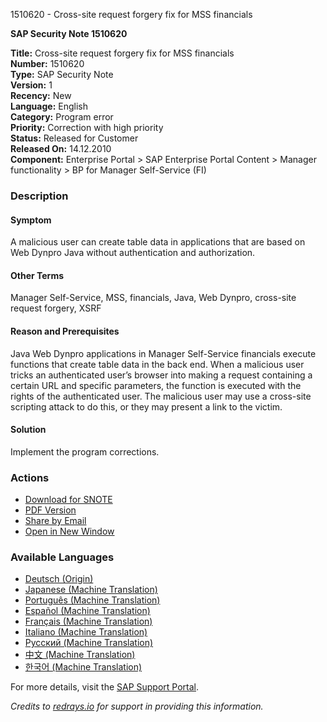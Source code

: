 1510620 - Cross-site request forgery fix for MSS financials

**SAP Security Note 1510620**

**Title:** Cross-site request forgery fix for MSS financials  
**Number:** 1510620  
**Type:** SAP Security Note  
**Version:** 1  
**Recency:** New  
**Language:** English  
**Category:** Program error  
**Priority:** Correction with high priority  
**Status:** Released for Customer  
**Released On:** 14.12.2010  
**Component:** Enterprise Portal > SAP Enterprise Portal Content > Manager functionality > BP for Manager Self-Service (FI)

### Description

#### Symptom
A malicious user can create table data in applications that are based on Web Dynpro Java without authentication and authorization.

#### Other Terms
Manager Self-Service, MSS, financials, Java, Web Dynpro, cross-site request forgery, XSRF

#### Reason and Prerequisites
Java Web Dynpro applications in Manager Self-Service financials execute functions that create table data in the back end. When a malicious user tricks an authenticated user’s browser into making a request containing a certain URL and specific parameters, the function is executed with the rights of the authenticated user. The malicious user may use a cross-site scripting attack to do this, or they may present a link to the victim.

#### Solution
Implement the program corrections.

### Actions

- [Download for SNOTE](https://notesdownloads.sap.com/note/0040000008951552017)
- [PDF Version](https://userapps.support.sap.com/sap/support/sfm/notes/print/0001510620?language=en-US&token=E8DC6917A48C79641E9AD5851C8C5279)
- [Share by Email](https://me.sap.com/)
- [Open in New Window](https://me.sap.com/)

### Available Languages

- [Deutsch (Origin)](https://me.sap.com/notes/0001510620/D)
- [Japanese (Machine Translation)](https://me.sap.com/notes/0001510620/J)
- [Português (Machine Translation)](https://me.sap.com/notes/0001510620/P)
- [Español (Machine Translation)](https://me.sap.com/notes/0001510620/S)
- [Français (Machine Translation)](https://me.sap.com/notes/0001510620/F)
- [Italiano (Machine Translation)](https://me.sap.com/notes/0001510620/I)
- [Русский (Machine Translation)](https://me.sap.com/notes/0001510620/R)
- [中文 (Machine Translation)](https://me.sap.com/notes/0001510620/1)
- [한국어 (Machine Translation)](https://me.sap.com/notes/0001510620/3)

For more details, visit the [SAP Support Portal](https://me.sap.com/notes/1510620).

*Credits to [redrays.io](https://redrays.io) for support in providing this information.*